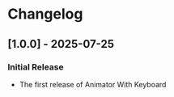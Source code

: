 # Changelog

## [1.0.0] - 2025-07-25

### Initial Release

- The first release of Animator With Keyboard
